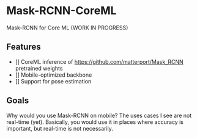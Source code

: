 # Mask-RCNN-CoreML
Mask-RCNN for Core ML (WORK IN PROGRESS)

## Features

- [] CoreML inference of https://github.com/matterport/Mask_RCNN pretrained weights
- [] Mobile-optimized backbone
- [] Support for pose estimation

## Goals

Why would you use Mask-RCNN on mobile? The uses cases I see are not real-time (yet). Basically, you would use it in places where accuracy is important, but real-time is not necessarily.
